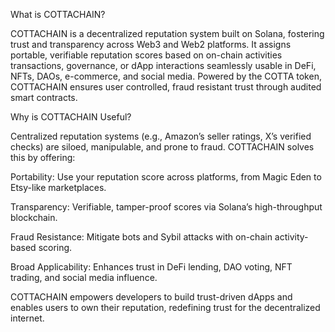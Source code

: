 What is COTTACHAIN?

COTTACHAIN is a decentralized reputation system built on Solana, fostering trust and transparency across Web3 and Web2 platforms. It assigns portable, verifiable reputation scores based on on-chain activities transactions, governance, or dApp interactions seamlessly usable in DeFi, NFTs, DAOs, e-commerce, and social media. Powered by the COTTA token, COTTACHAIN ensures user controlled, fraud resistant trust through audited smart contracts.

Why is COTTACHAIN Useful?

Centralized reputation systems (e.g., Amazon’s seller ratings, X’s verified checks) are siloed, manipulable, and prone to fraud. COTTACHAIN solves this by offering:

Portability: Use your reputation score across platforms, from Magic Eden to Etsy-like marketplaces.

Transparency: Verifiable, tamper-proof scores via Solana’s high-throughput blockchain.

Fraud Resistance: Mitigate bots and Sybil attacks with on-chain activity-based scoring.

Broad Applicability: Enhances trust in DeFi lending, DAO voting, NFT trading, and social media influence.

COTTACHAIN empowers developers to build trust-driven dApps and enables users to own their reputation, redefining trust for the decentralized internet.
